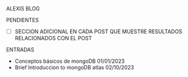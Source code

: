 ALEXIS BLOG

PENDIENTES
- [ ] SECCION ADICIONAL EN CADA POST QUE MUESTRE RESULTADOS RELACIONADOS CON EL POST 

ENTRADAS

- Conceptos básicos de mongoDB 01/01/2023
- Brief Introduccion to mongoDB atlas 02/10/2023

